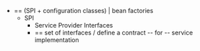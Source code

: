 * == (SPI + configuration classes) | bean factories
  * SPI
    * Service Provider Interfaces
    * ==  set of interfaces / define a contract -- for -- service implementation